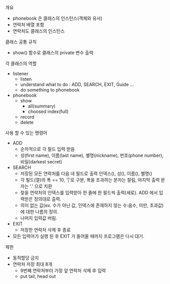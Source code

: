 개요
* phonebook 은 클래스의 인스턴스(객체와 유사)
* 연락처 배열 포함
* 연락처도 클래스의 인스턴스

클래스 공통 규칙
* show() 함수로 클래스의 private 변수 출력

각 클래스의 역할
* listener
	* listen
	* understand what to do : ADD, SEARCH, EXIT, Guide ...
	* do something to phonebook
* phonebook
	* show
		* all(summary)
		* choosed index(full)
	* record
	* delete


사용 할 수 있는 명령어
* ADD
	* 순차적으로 각 필드 입력 받음
	* 성(first name), 이름(last name), 별명(nickname), 번호(phone number), 비밀(darkest secret)
* SEARCH
	* 저장된 모든 연락처를 다음 네 필드로 출력 인덱스(), 성(), 이름(), 별명()
	* 각 필드(열)의 폭 == 10, '|'로 구분, 폭을 초과하는 문자는 잘림, 마지막 출력 문자는 '.' 으로 치환
	* 찾을 연락처의 인덱스를 입력받아 한 줄에 한 필드씩 출력(세로). ADD 에서 입력받은 정의대로 출력.
	* 의미 없는 값(ex. 수가 아닌 값, 인덱스에 존재하지 않는 수:음수, 미만, 초과값)에 대한 나름의 정의.
	* 나머지 입력값 버림.
* EXIT
	* 저장한 연락처 삭제 후 종료
* 모든 입력어가 실행 된 후 EXIT 가 들어올 때까지 프로그램은 다시 대기.

제한
* 동적할당 금지
* 연락처 저장 최대 8개
	* 9번째 연락처부터 가장 앞 연락처 삭제 후 입력
	* put tail, head out
